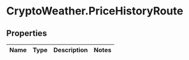 # CryptoWeather.PriceHistoryRoute

## Properties
Name | Type | Description | Notes
------------ | ------------- | ------------- | -------------


